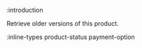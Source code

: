 :introduction

Retrieve older versions of this product.

:inline-types product-status payment-option
